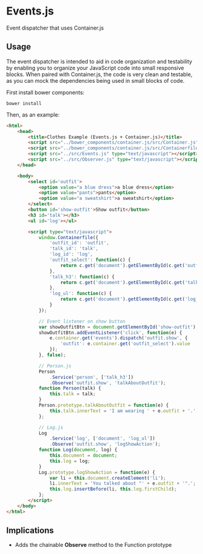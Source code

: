 Events.js
=========

Event dispatcher that uses Container.js

## Usage

The event dispatcher is intended to aid in code organization and testability by enabling you to organize your JavaScript code into small responsive blocks.  When paired with Container.js, the code is very clean and testable, as you can mock the dependencies being used in small blocks of code.

First install bower components:

    bower install

Then, as an example:

```html
<html>
    <head>
        <title>Clothes Example (Events.js + Container.js)</title>
        <script src="../bower_components/container.js/src/Container.js" type="text/javascript"></script>
        <script src="../bower_components/container.js/src/Containerfile.js" type="text/javascript"></script>
        <script src="../src/Events.js" type="text/javascript"></script>
        <script src="../src/Observer.js" type="text/javascript"></script>
    </head>

    <body>
        <select id='outfit'>
            <option value="a blue dress">a blue dress</option>
            <option value="pants">pants</option>
            <option value="a sweatshirt">a sweatshirt</option>
        </select>
        <button id='show-outfit'>Show outfit</button>
        <h3 id='talk'></h3>
        <ul id='log'></ul>

        <script type="text/javascript">
            window.Containerfile({
                'outfit_id': 'outfit',
                'talk_id': 'talk',
                'log_id': 'log',
                'outfit_select': function(c) {
                    return c.get('document').getElementById(c.get('outfit_id'));
                },
                'talk_h3': function(c) {
                    return c.get('document').getElementById(c.get('talk_id'));
                },
                'log_ul': function(c) {
                    return c.get('document').getElementById(c.get('log_id'));
                }
            });

            // Event listener on show button
            var showOutfitBtn = document.getElementById('show-outfit');
            showOutfitBtn.addEventListener('click', function(e) {
                e.container.get('events').dispatch('outfit.show', {
                    'outfit': e.container.get('outfit_select').value
                });
            }, false);

            // Person.js
            Person
                .Service('person', ['talk_h3'])
                .Observe('outfit.show', 'talkAboutOutfit');
            function Person(talk) {
                this.talk = talk;
            }
            Person.prototype.talkAboutOutfit = function(e) {
                this.talk.innerText = 'I am wearing ' + e.outfit + '.';
            };

            // Log.js
            Log
                .Service('log', ['document', 'log_ul'])
                .Observe('outfit.show', 'logShowAction');
            function Log(document, log) {
                this.document = document;
                this.log = log;
            }
            Log.prototype.logShowAction = function(e) {
                var li = this.document.createElement('li');
                li.innerText = 'You talked about "' + e.outfit + '".';
                this.log.insertBefore(li, this.log.firstChild);
            };
        </script>
    </body>
</html>
```


## Implications

- Adds the chainable **Observe** method to the Function prototype
